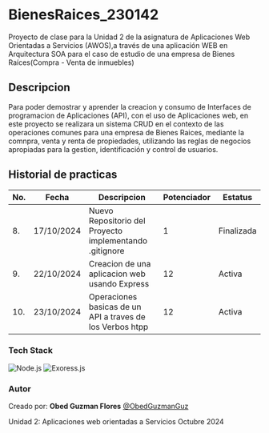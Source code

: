 # BienesRaices_230142
Proyecto de clase para la Unidad 2 de la asignatura de Aplicaciones Web Orientadas a Servicios (AWOS),a través de una aplicación WEB en Arquitectura SOA para el caso de estudio de una empresa de Bienes Raíces(Compra - Venta de inmuebles)



## Descripcion
Para poder demostrar y aprender la creacion y consumo de Interfaces de programacion de Aplicaciones (API), con el uso de Aplicaciones web, en este proyecto se realizara un sistema CRUD en el contexto de las operaciones comunes para una empresa de Bienes Raices, mediante la comnpra, venta y renta de propiedades, utilizando las reglas de negocios apropiadas para la gestion, identificación y control de usuarios.

## Historial de practicas


|No.|Fecha|Descripcion|Potenciador|Estatus|
|---|-----|-----|----|----|
|8.|17/10/2024|Nuevo Repositorio del Proyecto implementando .gitignore|1| Finalizada|
|9.|22/10/2024|Creacion de una aplicacion web usando Express|12| Activa|
|10.|23/10/2024|Operaciones basicas de un API a traves de los Verbos htpp|12| Activa|


### Tech Stack

![Node.js](https://img.shields.io/badge/Node.js-43853D?style=for-the-badge&logo=node.js&logoColor=white)
![Exoress.js](https://img.shields.io/badge/Express.js-404D59?style=for-the-badge)


### Autor 
Creado por: **Obed Guzman Flores**   [@ObedGuzmanGuz](https://github.com/ObedGuzmanGuz)
</br>

Unidad 2:
Aplicaciones web orientadas a Servicios
Octubre 2024

